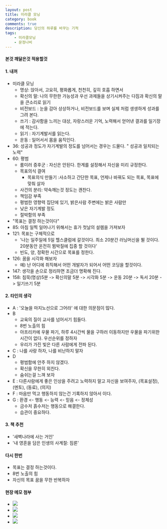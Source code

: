 ```yaml
---
layout: post
title: 미라클 모닝
category: book
comments: true
description: 당신의 하루를 바꾸는 기적
tags:
    - 미라클모닝
    - 문정나비
---
```



#### 본것 깨달은것 적용할것

#### 1. 내꺼 
  - 미라클 모닝 
    - 명상: 앉아서, 고요히, 평화롭게, 천천히, 깊히 호흡 하면서  
    - 확신의 말:  나의 무한한 가능성과 우선 과제들을 상기시켜주는 다짐과 확신의 말을 큰소리로 읽기
    - 비전보드 : 눈을 감아 상상하거나, 비전보드를 보며 실제 처럼 생생하게 성과를 그려 본다.
    - 쓰기 : 감사함을 느끼는 대상, 자랑스러운 기억, 노력해서 얻어낸 결과를 일기장에 적는다.
    - 읽기 : 자기계발서를 읽는다.
    - 운동 : 일어서서 몸을 움직인다.
  - 36: 성공과 정도가 자기계발의 정도를 넘어서는 경우는 드물다. " 성공과 일치되는 노력"
  - 60: 평범 
    - 룸미러 증후군 : 자신은 안된다. 한계를 설정해서 자신을 미리 규정한다.
    - 목표의식 결여
      - 목표의식 만들기 :사소하고 간단한 목표, 언제나 바꿔도 되는 목표, 목표에 맞춰 살자
    - 사건의 분리: 약속깨는것 정도는 괜찬다. 
    - 책임감 부족
    - 평범한 영향력 집단에 있기, 밝은사람 주변에는 밝은 사람만
    - 낮은 자기계발 정도 
    - 절박함의 부족
  - "목표는 결정 하는것이다"
  - 85: 아침 일찍 일어나기 위해서는 휴가 첫날의 설렘을 가져보자
  - 121: 목표는 구체적으로
    - '나는 일주일에 5일 헬스클럼에 갈것이다. 최소 20분간 러닝머신을 뛸 것이다. 20분동안 온전히 뜀박질에 집중 할 것이다'
    - 빈도, 양, 정확한 시간으로 목표를 정한다.
  - 126: 꿈을 시각화 해보자
    - 예) 난 어디에 취직해서 어떤 개발자가 되어서 어떤 코딩을 할것이다.
  - 147:  생각을 손으로 정리하면 조금더 명확해 진다.
  - 158: 침묵(명상)5분 -> 확신의말 5분 -> 시각화 5분 -> 운동 20분 -> 독서 20분 -> 일기쓰기 5분

#### 2. 타인의 생각
  - A : '오늘을 마지노선으로 그어라' 에 대한 의문점이 많다.
  - B 
    - 교육의 질이 교사를 넘어서기 힘들다.
    - 8번 노출의 힘
    - 아프리카에 우물 파기, 하루 4시간씩 물을 구하러 이동하지만 우물을 파기위한 시간이 없다. 우선순위를 정하자
    - 우리가 가진 빛은 다른 사람에게 전파 된다.
   - C : 나를 사랑 하자, 나를 비난하지 말자
   - D 
     - 평범함에 안주 하지 않겠다.
     - 확신을 무한히 외친다.
     - 숨쉬는걸 느껴 보자
   - E : 다른사람에게 좋은 인상을 주려고 노력하지 말고 자신을 보여주자, (목표설정), (멘토), (동료), (의지)   
   - F : 마음만 먹고 행동하지 않는건 기록하지 않아서 이다.
   - G : 환경 <- 행동 <- 능력 <- 믿음 <- 정체성
     - 금수저 흙수저는 행동으로 해결한다.
     - 습관이 중요하다.

#### 3. 책 추천
  - '새벽나라에 사는 거인'
  - '내 영혼을 담은 인생의 사계절: 짐론'

#### 다시 한번 
  - 목표는 결정 하는것이다.
  - 8번 노출의 힘
  - 자신의 목표 꿈을 무한 반복하자

####  현장 메모 첨부
  - ![](http://drive.google.com/uc?export=view&id=0BwUadct9RzY3TUxaNGV6LU15M1U)
  - ![](http://drive.google.com/uc?export=view&id=0BwUadct9RzY3Uy1JSEV0TnNxVXc)
  - ![](http://drive.google.com/uc?export=view&id=0BwUadct9RzY3YjBtaGRGcnBWTzg)
  - ![](http://drive.google.com/uc?export=view&id=0BwUadct9RzY3UzdkaDQtbmtMRG8)
  